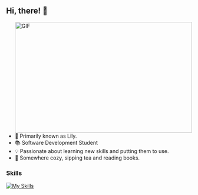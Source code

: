 ## Hi, there! 💋

<div style="overflow: hidden;">
    <img align="right" width="480" height="300" alt="GIF" src="https://www.iiserkol.ac.in/~cds/assets/image/intro_to_comp_programming.jpg"  alt="ERROR">

- 🌸 Primarily known as Lily.
- 📚 Software Development Student
- 💡 Passionate about learning new skills and putting them to use.
- 📍 Somewhere cozy, sipping tea and reading books.

### Skills
[![My Skills](https://skillicons.dev/icons?i=python)](https://skillicons.dev)

<!---
liviadfsilva/liviadfsilva is a ✨ special ✨ repository because its `README.md` (this file) appears on your GitHub profile.
You can click the Preview link to take a look at your changes.
--->
